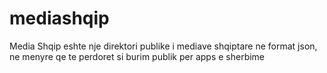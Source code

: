 # mediashqip
Media Shqip eshte nje direktori publike i mediave shqiptare ne format json, ne menyre qe te perdoret si burim publik per apps e sherbime

